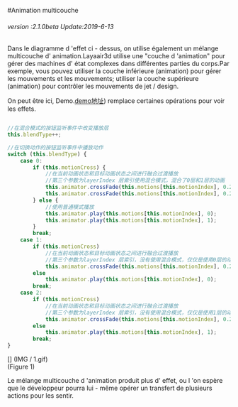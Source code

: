 #Animation multicouche

###### *version :2.1.0beta   Update:2019-6-13*

Dans le diagramme d 'effet ci - dessus, on utilise également un mélange multicouche d' animation.Layaair3d utilise une "couche d 'animation" pour gérer des machines d' état complexes dans différentes parties du corps.Par exemple, vous pouvez utiliser la couche inférieure (animation) pour gérer les mouvements et les mouvements; utiliser la couche supérieure (animation) pour contrôler les mouvements de jet / design.

On peut être ici, Demo.[demo地址](https://layaair.ldc.layabox.com/demo2/?language=ch&category=3d&group=Animation3D&name=AnimationLayerBlend)) remplace certaines opérations pour voir les effets.


```typescript

//在混合模式的按钮监听事件中改变播放层
this.blendType++;

//在切换动作的按钮监听事件中播放动作
switch (this.blendType) {
    case 0: 
        if (this.motionCross) {
            //在当前动画状态和目标动画状态之间进行融合过渡播放
            //第三个参数为layerIndex 层索引使用混合模式，混合了0层和1层的动画
            this.animator.crossFade(this.motions[this.motionIndex], 0.2, 0);
            this.animator.crossFade(this.motions[this.motionIndex], 0.2, 1);
        } else {
            //使用普通模式播放
            this.animator.play(this.motions[this.motionIndex], 0);
            this.animator.play(this.motions[this.motionIndex], 1);
        }
        break;
    case 1: 
        if (this.motionCross)
            //在当前动画状态和目标动画状态之间进行融合过渡播放
            //第三个参数为layerIndex 层索引，没有使用混合模式，仅仅是使用0层的动画
            this.animator.crossFade(this.motions[this.motionIndex], 0.2, 0);
        else
            this.animator.play(this.motions[this.motionIndex], 0);
        break;
    case 2: 
        if (this.motionCross)
            //在当前动画状态和目标动画状态之间进行融合过渡播放
            //第三个参数为layerIndex 层索引，没有使用混合模式，仅仅是使用1层的动画
            this.animator.crossFade(this.motions[this.motionIndex], 0.2, 1);
        else
            this.animator.play(this.motions[this.motionIndex], 1);
        break;
}
```


[] (IMG / 1.gif) <br > (Figure 1)

Le mélange multicouche d 'animation produit plus d' effet, ou l 'on espère que le développeur pourra lui - même opérer un transfert de plusieurs actions pour les sentir.
